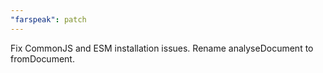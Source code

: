 ```yaml
---
"farspeak": patch
---
```


Fix CommonJS and ESM installation issues. Rename analyseDocument to fromDocument.
